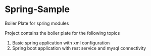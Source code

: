 # Spring-Sample
Boiler Plate for spring modules

Project contains the boiler plate for the following topics

1) Basic spring application with xml configuration
2) Spring boot application with rest service and mysql connectivity

